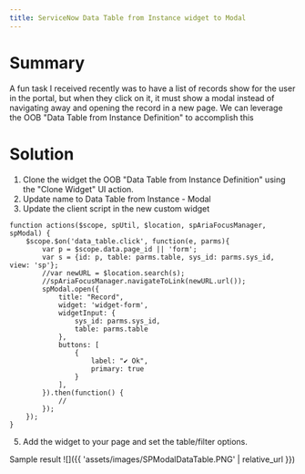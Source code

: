 ```yaml
---
title: ServiceNow Data Table from Instance widget to Modal
---
```


# Summary
A fun task I received recently was to have a list of records show for the user in the portal, but when they click on it, it must show a modal instead of navigating away and opening the record in a 
new page. We can leverage the OOB "Data Table from Instance Definition" to accomplish this

# Solution
1. Clone the widget the OOB "Data Table from Instance Definition" using the "Clone Widget" UI action.
2. Update name to Data Table from Instance - Modal
3. Update the client script in the new custom widget
```
function actions($scope, spUtil, $location, spAriaFocusManager, spModal) {
	$scope.$on('data_table.click', function(e, parms){
		var p = $scope.data.page_id || 'form';
		var s = {id: p, table: parms.table, sys_id: parms.sys_id, view: 'sp'};
		//var newURL = $location.search(s);
		//spAriaFocusManager.navigateToLink(newURL.url());
        spModal.open({
            title: "Record",
            widget: 'widget-form',
            widgetInput: {
                sys_id: parms.sys_id,
                table: parms.table
            },
            buttons: [
                {
                    label: "✔ Ok",
                    primary: true
                }
            ],
        }).then(function() {
            //
        });
	});
}
```
5. Add the widget to your page and set the table/filter options.

Sample result
![]({{ 'assets/images/SPModalDataTable.PNG' | relative_url }})
